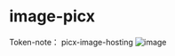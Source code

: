 # image-picx

Token-note：
picx-image-hosting
![image](https://user-images.githubusercontent.com/66513464/131150776-8034f43f-5616-4b30-ab78-44c3d4d20abc.png)
